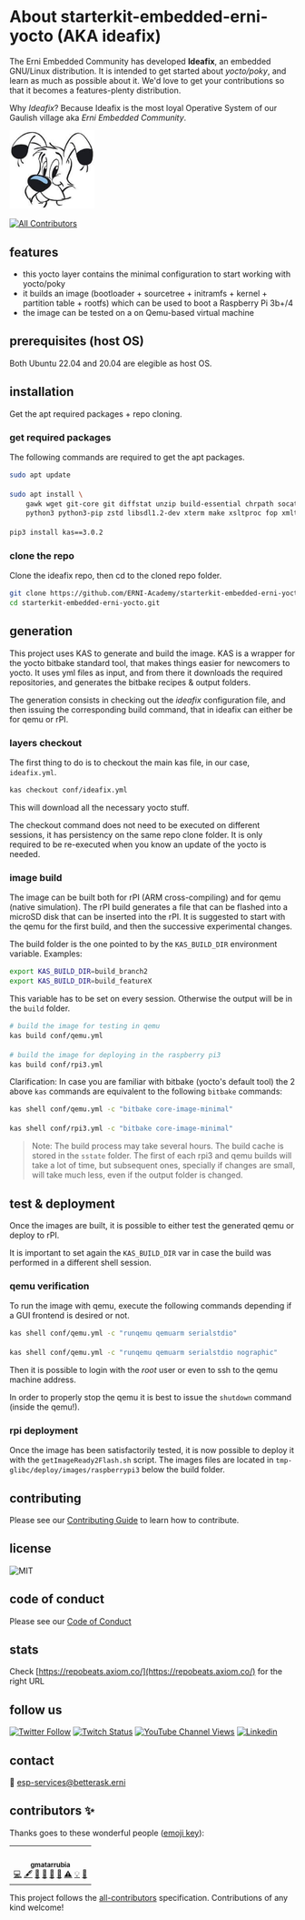 # About starterkit-embedded-erni-yocto (AKA ideafix)

The Erni Embedded Community has developed **Ideafix**, an embedded GNU/Linux distribution. It
is intended to get started about _yocto/poky_, and learn as much as possible about it. We'd love
to get your contributions so that it becomes a features-plenty distribution.

Why *Ideafix*? Because Ideafix is the most loyal Operative System of our Gaulish village
aka _Erni Embedded Community_.

<img src="idefix.jpeg" width="150">

<!-- ALL-CONTRIBUTORS-BADGE:START - Do not remove or modify this section -->
[![All Contributors](https://img.shields.io/badge/all_contributors-3-orange.svg?style=flat-square)](#contributors)
<!-- ALL-CONTRIBUTORS-BADGE:END -->


## features

- this yocto layer contains the minimal configuration to start working with yocto/poky
- it builds an image (bootloader + sourcetree + initramfs + kernel + partition table +
rootfs) which can be used to boot a Raspberry Pi 3b+/4
- the image can be tested on a on Qemu-based virtual machine


## prerequisites (host OS)

Both Ubuntu 22.04 and 20.04 are elegible as host OS.


## installation

Get the apt required packages + repo cloning.


### get required packages

The following commands are required to get the apt packages.

```bash
sudo apt update

sudo apt install \
    gawk wget git-core git diffstat unzip build-essential chrpath socat cpio \
    python3 python3-pip zstd libsdl1.2-dev xterm make xsltproc fop xmlto libssl-dev pv

pip3 install kas==3.0.2
```

### clone the repo

Clone the ideafix repo, then cd to the cloned repo folder.

```bash
git clone https://github.com/ERNI-Academy/starterkit-embedded-erni-yocto.git
cd starterkit-embedded-erni-yocto.git
```

## generation

This project uses KAS to generate and build the image. KAS is a wrapper for the
yocto bitbake standard tool, that makes things easier for newcomers to yocto. It
uses yml files as input, and from there it downloads the required repositories, and
generates the bitbake recipes & output folders.

The generation consists in checking out the _ideafix_ configuration file, and then
issuing the corresponding build command, that in ideafix can either be for qemu or rPI.


### layers checkout

The first thing to do is to checkout the main kas file, in our case, `ideafix.yml`.

```bash
kas checkout conf/ideafix.yml
```

This will download all the necessary yocto stuff.

The checkout command does not need to be executed on different sessions, it has
persistency on the same repo clone folder. It is only required to be re-executed when
you know an update of the yocto is needed.


### image build

The image can be built both for rPI (ARM cross-compiling) and for qemu (native simulation). The
rPI build generates a file that can be flashed into a microSD disk that can be inserted into 
the rPI. It is suggested to start with the qemu for the first build, and then the successive
experimental changes.

The build folder is the one pointed to by the `KAS_BUILD_DIR` environment variable. Examples:

```bash
export KAS_BUILD_DIR=build_branch2
export KAS_BUILD_DIR=build_featureX
```

This variable has to be set on every session. Otherwise the output will be in the `build` folder.

```bash
# build the image for testing in qemu
kas build conf/qemu.yml

# build the image for deploying in the raspberry pi3
kas build conf/rpi3.yml
```

Clarification: In case you are familiar with bitbake (yocto's default tool) the 2
above `kas` commands are equivalent to the following `bitbake` commands:

```bash
kas shell conf/qemu.yml -c "bitbake core-image-minimal"

kas shell conf/rpi3.yml -c "bitbake core-image-minimal"
```

> Note: The build process may take several hours. The build cache is stored in the
> `sstate` folder. The first of each rpi3 and qemu builds will take a lot of time, but
> subsequent ones, specially if changes are small, will take much less, even if the
> output folder is changed.


## test & deployment

Once the images are built, it is possible to either test the generated qemu or deploy to rPI.

It is important to set again the `KAS_BUILD_DIR` var in case the build was performed in a 
different shell session.

### qemu verification

To run the image with qemu, execute the following commands depending if a GUI frontend is
desired or not.

```bash
kas shell conf/qemu.yml -c "runqemu qemuarm serialstdio"

kas shell conf/qemu.yml -c "runqemu qemuarm serialstdio nographic"
```

Then it is possible to login with the _root_ user or even to ssh to the qemu machine
address.

In order to properly stop the qemu it is best to issue the `shutdown` command (inside
the qemu!).



### rpi deployment

Once the image has been satisfactorily tested, it is now possible to deploy it
with the `getImageReady2Flash.sh` script. The images files are located in
`tmp-glibc/deploy/images/raspberrypi3` below the build folder.


## contributing

Please see our [Contributing Guide](CONTRIBUTING.md) to learn how to contribute.


## license

![MIT](https://img.shields.io/badge/License-MIT-blue.svg)


## code of conduct

Please see our [Code of Conduct](CODE_OF_CONDUCT.md)


## stats

Check [https://repobeats.axiom.co/](https://repobeats.axiom.co/) for the right URL


## follow us

[![Twitter Follow](https://img.shields.io/twitter/follow/ERNI?style=social)](https://www.twitter.com/ERNI)
[![Twitch Status](https://img.shields.io/twitch/status/erni_academy?label=Twitch%20Erni%20Academy&style=social)](https://www.twitch.tv/erni_academy)
[![YouTube Channel Views](https://img.shields.io/youtube/channel/views/UCkdDcxjml85-Ydn7Dc577WQ?label=Youtube%20Erni%20Academy&style=social)](https://www.youtube.com/channel/UCkdDcxjml85-Ydn7Dc577WQ)
[![Linkedin](https://img.shields.io/badge/linkedin-31k-green?style=social&logo=Linkedin)](https://www.linkedin.com/company/erni)


## contact

📧 [esp-services@betterask.erni](mailto:esp-services@betterask.erni)


## contributors ✨

Thanks goes to these wonderful people ([emoji key](https://allcontributors.org/docs/en/emoji-key)):

<!-- ALL-CONTRIBUTORS-LIST:START - Do not remove or modify this section -->
<!-- prettier-ignore-start -->
<!-- markdownlint-disable -->
<table>
  <tr>
    <td align="center"><a href="https://github.com/Gmatarrubia"><img src="https://avatars.githubusercontent.com/u/7702234?v=4" width="100px;" alt=""/><br /><sub><b>gmatarrubia</b></sub></a><br /><a href="https://github.com/Gmatarrubia" title="Code">💻</a> <a href="#content-gmatarrubia" title="Content">🖋</a> <a href="https://github.com/ERNI-Academy/starterkit-embedded-erni-yocto//commits?author=gmatarrubia" title="Documentation">📖</a> <a href="#design-gmatarrubia" title="Design">🎨</a> <a href="#ideas-gmatarrubia" title="Ideas, Planning, & Feedback">🤔</a> <a href="#maintenance-gmatarrubia" title="Maintenance">🚧</a> <a href="https://github.com/ERNI-Academy/starterkit-embedded-erni-yocto//commits?author=gmatarrubia" title="Tests">⚠️</a> <a href="#example-gmatarrubia" title="Examples">💡</a> <a href="https://github.com/ERNI-Academy/starterkit-embedded-erni-yocto//pulls?q=is%3Apr+reviewed-by%3gmatarrubia" title="Reviewed Pull Requests">👀</a></td>
  </tr>
</table>

<!-- markdownlint-restore -->
<!-- prettier-ignore-end -->

<!-- ALL-CONTRIBUTORS-LIST:END -->
This project follows the [all-contributors](https://github.com/all-contributors/all-contributors) specification. Contributions of any kind welcome!

